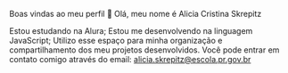 Boas vindas ao meu perfil 💙
Olá, meu nome é Alicia Cristina Skrepitz

Estou estudando na Alura;
Estou me desenvolvendo na linguagem JavaScript;
Utilizo esse espaço para minha organização e compartilhamento dos meu projetos desenvolvidos.
Você pode entrar em contato comigo através do email: alicia.skrepitz@escola.pr.gov.br
